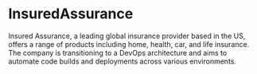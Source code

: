 # InsuredAssurance
Insured Assurance, a leading global insurance provider based in the US, offers a range of products including home, health, car, and life insurance. The company is transitioning to a DevOps architecture and aims to automate code builds and deployments across various environments.
